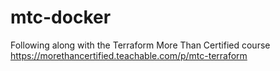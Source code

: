 # mtc-docker
Following along with the Terraform More Than Certified course
https://morethancertified.teachable.com/p/mtc-terraform
